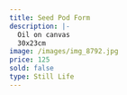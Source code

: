 ```yaml
---
title: Seed Pod Form
description: |-
  Oil on canvas
  30x23cm
image: /images/img_8792.jpg
price: 125
sold: false
type: Still Life
---
```

